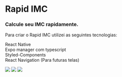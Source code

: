 # Rapid IMC
### Calcule seu IMC rapidamente.

Para criar o Rapid IMC utilizei as seguintes tecnologias:

React Native <br>
Expo manager com typescript <br>
Styled-Components <br>
React Navigation (Para futuras telas) <br>

<img src="https://bl6pap003files.storage.live.com/y4mEOs6-WtAY69Yzbihrlik2JjyFQdXLbufaj_s2lf_J4IPxqEDup8kYZxiIXNg-bS5RlpcCp9DIL2cL4G5u5qAr1jrwtgr7_9HZsJP7fkyKKQrEdQm4ceD33C4ZWL1nWevqEsRRB7zanDzNgT_107c1EN3yAC3fwSF6LbqCnxBKfTGJxVN0pwQ8i_SaXzDUowDiS2llpfkwqU0yOSjBihPRncZowLUzxa10uHrxKlpWZI?width=300&height=500&cropmode=none"> <img src="https://bl6pap003files.storage.live.com/y4mhhtGEKw0x2sgib3f49aQUcjgfyy8tdrVkrZjldJ6NcgZ0w9ctjxcfH635JUE7v1fvLRUh5sZp3pFSZmyAtqy-Nifel_ZQbadURNjz7d5juYOzxeChXJnQlVXREZoEMYprKKqC9m3qOyTLjgmJg-Zx3icr7FlgroASlWcg9TRKcwEanhqB65Hx7LxcqTiJjlZ?width=300&height=500&cropmode=none"> <img src="https://bl6pap003files.storage.live.com/y4mprR0lXsGT9eAdA49rmmP5cNL_Ny1NPcLledPvlnslc4aBgRMu6XGVib2BwZuwd6DU-_dASCMcUVHVvXrrAjBcfly-1bn-QGikL-3g8B4C9EnsP3Ibm4o6KDEafKNfAiffSalDu2iuCENNu4fUxZG2OU1X9GayQQu5dG6KYHDp8f9qLDbSE2AC_1-BD3thRFf?width=300&height=500&cropmode=none">
